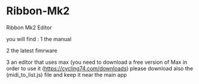 # Ribbon-Mk2
Ribbon Mk2 Editor 


you will find :
1 the manual 

2 the latest fimrware 

3 an editor that uses max (you need to download a free version of Max in order to use it (https://cycling74.com/downloads)
please download also the (midi_to_list.js) file and keep it near the main app 

